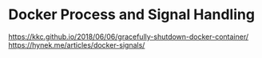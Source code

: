 # Docker Process and Signal Handling

https://kkc.github.io/2018/06/06/gracefully-shutdown-docker-container/
https://hynek.me/articles/docker-signals/


